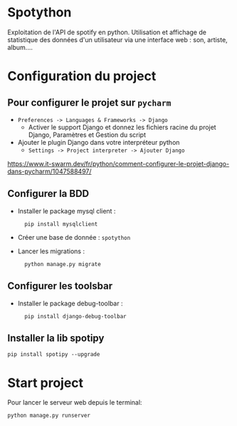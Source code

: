 # Spotython
Exploitation de l'API de spotify en python. Utilisation et affichage de statistique des données d'un utilisateur via une interface web : son, artiste, album....

# Configuration du project
## Pour configurer le projet sur `pycharm`
- `Preferences -> Languages & Frameworks -> Django`
    - Activer le support Django et donnez les fichiers racine du projet Django, Paramètres et Gestion du script
- Ajouter le plugin Django dans votre interpréteur python 
    - `Settings -> Project interpreter -> Ajouter Django`

https://www.it-swarm.dev/fr/python/comment-configurer-le-projet-django-dans-pycharm/1047588497/

## Configurer la BDD
- Installer le package mysql client :
   
        pip install mysqlclient
        
- Créer une base de donnée : `spotython`

- Lancer les migrations :

        python manage.py migrate

## Configurer les toolsbar
- Installer le package debug-toolbar :

        pip install django-debug-toolbar
 
## Installer la lib spotipy
    pip install spotipy --upgrade

# Start project

Pour lancer le serveur web depuis le terminal:

    python manage.py runserver